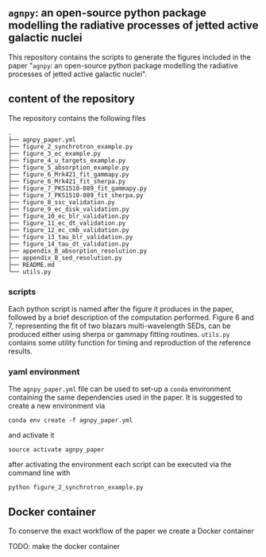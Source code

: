 ## `agnpy`: an open-source python package modelling the radiative processes of jetted active galactic nuclei

This repository contains the scripts to generate the figures included in the paper 
"`agnpy`: an open-source python package modelling the radiative processes of jetted active galactic nuclei".

## content of the repository
The repository contains the following files
```
.
├── agnpy_paper.yml
├── figure_2_synchrotron_example.py
├── figure_3_ec_example.py
├── figure_4_u_targets_example.py
├── figure_5_absorption_example.py
├── figure_6_Mrk421_fit_gammapy.py
├── figure_6_Mrk421_fit_sherpa.py
├── figure_7_PKS1510-089_fit_gammapy.py
├── figure_7_PKS1510-089_fit_sherpa.py
├── figure_8_ssc_validation.py
├── figure_9_ec_disk_validation.py
├── figure_10_ec_blr_validation.py
├── figure_11_ec_dt_validation.py
├── figure_12_ec_cmb_validation.py
├── figure_13_tau_blr_validation.py
├── figure_14_tau_dt_validation.py
├── appendix_B_absorption_resolution.py
├── appendix_B_sed_resolution.py
├── README.md
└── utils.py

```

### scripts
Each python script is named after the figure it produces in the paper, followed by a brief description of the computation performed.
Figure 6 and 7, representing the fit of two blazars multi-wavelength SEDs, can be produced either using sherpa or gammapy fitting routines.
`utils.py` contains some utility function for timing and reproduction of the reference results. 

### yaml environment
The `agnpy_paper.yml` file can be used to set-up a `conda` environment containing the same dependencies used in the paper.
It is suggested to create a new environment via
```shell
conda env create -f agnpy_paper.yml
```
and activate it 
```shell
source activate agnpy_paper
```
after activating the environment each script can be executed via the command line with
```shell
python figure_2_synchrotron_example.py
```

## Docker container
To conserve the exact workflow of the paper we create a Docker container

TODO: make the docker container

